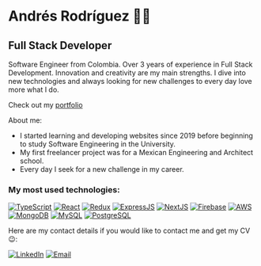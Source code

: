 # Andrés Rodríguez 🧑‍💻
## Full Stack Developer

Software Engineer from Colombia. Over 3 years of experience in Full Stack Development. Innovation and creativity are my main strengths. I dive into new technologies and always looking for new challenges to every day love more what I do.

Check out my [portfolio](https://afrodriguez.tech/)

About me:

* I started learning and developing websites since 2019 before beginning to study Software Engineering in the University.
* My first freelancer project was for a Mexican Engineering and Architect school.
* Every day I seek for a new challenge in my career.

### My most used technologies:

[![TypeScript](https://img.shields.io/badge/-TypeScript-007ACC?style=flat-square&logo=typescript&logoColor=white)](https://www.typescriptlang.org/)
[![React](https://img.shields.io/badge/-React-61DAFB?style=flat-square&logo=react&logoColor=white)](https://reactjs.org/)
[![Redux](https://img.shields.io/badge/-Redux-764ABC?style=flat-square&logo=redux&logoColor=white)](https://redux.js.org/)
[![ExpressJS](https://img.shields.io/badge/-ExpressJS-000000?style=flat-square&logo=express&logoColor=white)](https://expressjs.com/)
[![NextJS](https://img.shields.io/badge/-NextJS-000000?style=flat-square&logo=next.js&logoColor=white)](https://nextjs.org/)
[![Firebase](https://img.shields.io/badge/-Firebase-FFCA28?style=flat-square&logo=firebase&logoColor=white)](https://firebase.google.com/)
[![AWS](https://img.shields.io/badge/-AWS-232F3E?style=flat-square&logo=amazon-aws&logoColor=white)](https://aws.amazon.com/)
[![MongoDB](https://img.shields.io/badge/-MongoDB-47A248?style=flat-square&logo=mongodb&logoColor=white)](https://www.mongodb.com/)
[![MySQL](https://img.shields.io/badge/-MySQL-4479A1?style=flat-square&logo=mysql&logoColor=white)](https://www.mysql.com/)
[![PostgreSQL](https://img.shields.io/badge/-PostgreSQL-336791?style=flat-square&logo=postgresql&logoColor=white)](https://www.postgresql.org/)

Here are my contact details if you would like to contact me and get my CV 😉:

[![LinkedIn](https://img.shields.io/badge/-LinkedIn-0077B5?style=flat-square&logo=linkedin&logoColor=white)](https://www.linkedin.com/in/and-rodr/)
[![Email](https://img.shields.io/badge/-Email-D14836?style=flat-square&logo=gmail&logoColor=white)](mailto:roariasaf@gmail.com)
